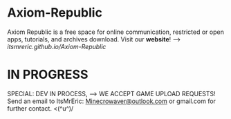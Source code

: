 # Axiom-Republic
Axiom Republic is a free space for online communication, restricted or open apps, tutorials, and archives download.
Visit our **website**! --> *itsmreric.github.io/Axiom-Republic*
# IN PROGRESS
SPECIAL: DEV IN PROCESS, --> WE ACCEPT GAME UPLOAD REQUESTS! Send an email to ItsMrEric: Minecrowaver@outlook.com or gmail.com for further contact. <(^u^)/
